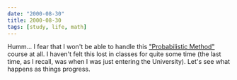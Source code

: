 ```yaml
---
date: "2000-08-30"
title: 2000-08-30
tags: [study, life, math]
---
```

Humm... I fear that I won't be able to handle this
["Probabilistic Method"](http://www.ime.usp.br/~yoshi/mac5775/)
course at all. I haven't felt this lost in classes for quite some
time (the last time, as I recall, was when I was just entering the
University). Let's see what happens as things progress.
